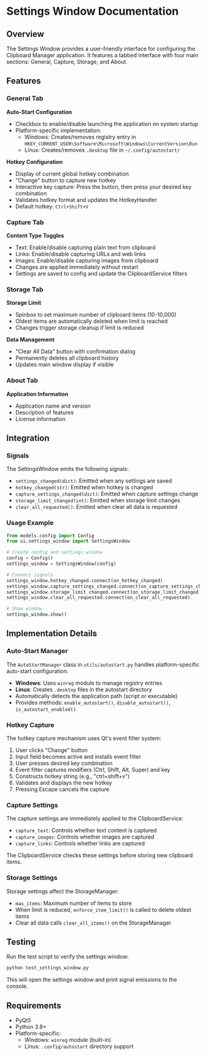 # Settings Window Documentation

## Overview

The Settings Window provides a user-friendly interface for configuring the Clipboard Manager application. It features a tabbed interface with four main sections: General, Capture, Storage, and About.

## Features

### General Tab

**Auto-Start Configuration**
- Checkbox to enable/disable launching the application on system startup
- Platform-specific implementation:
  - Windows: Creates/removes registry entry in `HKEY_CURRENT_USER\Software\Microsoft\Windows\CurrentVersion\Run`
  - Linux: Creates/removes `.desktop` file in `~/.config/autostart/`

**Hotkey Configuration**
- Display of current global hotkey combination
- "Change" button to capture new hotkey
- Interactive key capture: Press the button, then press your desired key combination
- Validates hotkey format and updates the HotkeyHandler
- Default hotkey: `Ctrl+Shift+V`

### Capture Tab

**Content Type Toggles**
- Text: Enable/disable capturing plain text from clipboard
- Links: Enable/disable capturing URLs and web links
- Images: Enable/disable capturing images from clipboard
- Changes are applied immediately without restart
- Settings are saved to config and update the ClipboardService filters

### Storage Tab

**Storage Limit**
- Spinbox to set maximum number of clipboard items (10-10,000)
- Oldest items are automatically deleted when limit is reached
- Changes trigger storage cleanup if limit is reduced

**Data Management**
- "Clear All Data" button with confirmation dialog
- Permanently deletes all clipboard history
- Updates main window display if visible

### About Tab

**Application Information**
- Application name and version
- Description of features
- License information

## Integration

### Signals

The SettingsWindow emits the following signals:

- `settings_changed(dict)`: Emitted when any settings are saved
- `hotkey_changed(str)`: Emitted when hotkey is changed
- `capture_settings_changed(dict)`: Emitted when capture settings change
- `storage_limit_changed(int)`: Emitted when storage limit changes
- `clear_all_requested()`: Emitted when clear all data is requested

### Usage Example

```python
from models.config import Config
from ui.settings_window import SettingsWindow

# Create config and settings window
config = Config()
settings_window = SettingsWindow(config)

# Connect signals
settings_window.hotkey_changed.connect(on_hotkey_changed)
settings_window.capture_settings_changed.connect(on_capture_settings_changed)
settings_window.storage_limit_changed.connect(on_storage_limit_changed)
settings_window.clear_all_requested.connect(on_clear_all_requested)

# Show window
settings_window.show()
```

## Implementation Details

### Auto-Start Manager

The `AutoStartManager` class in `utils/autostart.py` handles platform-specific auto-start configuration:

- **Windows**: Uses `winreg` module to manage registry entries
- **Linux**: Creates `.desktop` files in the autostart directory
- Automatically detects the application path (script or executable)
- Provides methods: `enable_autostart()`, `disable_autostart()`, `is_autostart_enabled()`

### Hotkey Capture

The hotkey capture mechanism uses Qt's event filter system:

1. User clicks "Change" button
2. Input field becomes active and installs event filter
3. User presses desired key combination
4. Event filter captures modifiers (Ctrl, Shift, Alt, Super) and key
5. Constructs hotkey string (e.g., "ctrl+shift+v")
6. Validates and displays the new hotkey
7. Pressing Escape cancels the capture

### Capture Settings

The capture settings are immediately applied to the ClipboardService:

- `capture_text`: Controls whether text content is captured
- `capture_images`: Controls whether images are captured
- `capture_links`: Controls whether links are captured

The ClipboardService checks these settings before storing new clipboard items.

### Storage Settings

Storage settings affect the StorageManager:

- `max_items`: Maximum number of items to store
- When limit is reduced, `enforce_item_limit()` is called to delete oldest items
- Clear all data calls `clear_all_items()` on the StorageManager

## Testing

Run the test script to verify the settings window:

```bash
python test_settings_window.py
```

This will open the settings window and print signal emissions to the console.

## Requirements

- PyQt5
- Python 3.8+
- Platform-specific:
  - Windows: `winreg` module (built-in)
  - Linux: `.config/autostart` directory support
